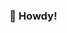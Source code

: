 ### 👋 Howdy! 
<!--
**sattarkarashi/sattarkarashi** is a ✨ _special_ ✨ repository because its `README.md` (this file) appears on your GitHub profile.


- 🌱 I’m I'm a Python developer with a wicked sense of curiosity and a passion for making cool things.
- 🔭 I’m currently working on ...
- 👯 I’m looking to collaborate on open source projects.
- 💬 Ask me about Teal · Solidity · JavaScript · React.js · Python (Programming Language) · Django
- ⚡ Fun fact: I like farming and hiking. 

